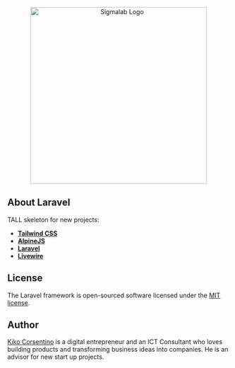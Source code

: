 <p align="center"><a href="https://sigmalab.co.uk" target="_blank"><img src="https://sigmalab.co.uk/_files/svg/sigmalab-logo-02.svg" width="400" alt="Sigmalab Logo"></a></p>

## About Laravel

TALL skeleton for new projects: 

- **[Tailwind CSS](https://tailwindcss.com/)**
- **[AlpineJS](https://alpinejs.dev/)**
- **[Laravel](https://laravel.com/)**
- **[Livewire](https://laravel-livewire.com/)**

## License

The Laravel framework is open-sourced software licensed under the [MIT license](https://opensource.org/licenses/MIT).

## Author

[Kiko Corsentino](https://corsentino.net/) is a digital entrepreneur and an ICT Consultant who loves building products and transforming business ideas into companies. He is an advisor for new start up projects.